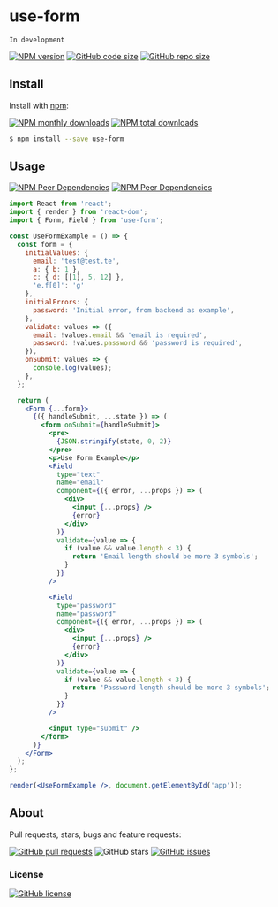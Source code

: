 # use-form 

```In development```

[![NPM version](https://img.shields.io/npm/v/use-form.svg?style=flat)](https://www.npmjs.com/package/use-form)
[![GitHub code size](https://img.shields.io/github/languages/code-size/borm/use-form)](https://github.com/borm/use-form)
[![GitHub repo size](https://img.shields.io/github/repo-size/borm/use-form)](https://github.com/borm/use-form)

## Install

Install with [npm](https://www.npmjs.com/):

[![NPM monthly downloads](https://img.shields.io/npm/dm/use-form.svg?style=flat)](https://npmjs.org/package/use-form)
[![NPM total downloads](https://img.shields.io/npm/dt/use-form.svg?style=flat)](https://npmjs.org/package/use-form)
```sh
$ npm install --save use-form
```

## Usage
[![NPM Peer Dependencies](https://img.shields.io/npm/dependency-version/use-form/peer/react)](https://www.npmjs.com/package/react/v/16.9.0)
[![NPM Peer Dependencies](https://img.shields.io/npm/dependency-version/use-form/peer/react-dom)](https://www.npmjs.com/package/react-dom/v/16.9.0)

```jsx
import React from 'react';
import { render } from 'react-dom';
import { Form, Field } from 'use-form';

const UseFormExample = () => {
  const form = {
    initialValues: {
      email: 'test@test.te',
      a: { b: 1 },
      c: { d: [[1], 5, 12] },
      'e.f[0]': 'g'
    },
    initialErrors: {
      password: 'Initial error, from backend as example',
    },
    validate: values => ({
      email: !values.email && 'email is required',
      password: !values.password && 'password is required',
    }),
    onSubmit: values => {
      console.log(values);
    },
  };

  return (
    <Form {...form}>
      {({ handleSubmit, ...state }) => (
        <form onSubmit={handleSubmit}>
          <pre>
            {JSON.stringify(state, 0, 2)}
          </pre>
          <p>Use Form Example</p>
          <Field
            type="text"
            name="email"
            component={({ error, ...props }) => (
              <div>
                <input {...props} />
                {error}
              </div>
            )}
            validate={value => {
              if (value && value.length < 3) {
                return 'Email length should be more 3 symbols';
              }
            }}
          />

          <Field
            type="password"
            name="password"
            component={({ error, ...props }) => (
              <div>
                <input {...props} />
                {error}
              </div>
            )}
            validate={value => {
              if (value && value.length < 3) {
                return 'Password length should be more 3 symbols';
              }
            }}
          />

          <input type="submit" />
        </form>
      )}
    </Form>
  );
};

render(<UseFormExample />, document.getElementById('app'));

```

## About
Pull requests, stars, bugs and feature requests:

[![GitHub pull requests](https://img.shields.io/github/issues-pr/borm/use-form)](https://github.com/borm/use-form/pulls)
![GitHub stars](https://img.shields.io/github/stars/borm/use-form)
[![GitHub issues](https://img.shields.io/github/issues/borm/use-form?label=create%20an%20issue)](https://github.com/borm/use-form/issues/new)
### License
[![GitHub license](https://img.shields.io/github/license/borm/use-form?style=flat)](https://github.com/borm/use-form/blob/master/LICENSE)